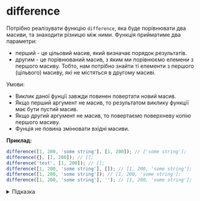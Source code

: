 # difference

Потрібно реалізувати функцію `difference`, яка буде порівнювати два масиви, та знаходити різницю між ними.
Функція прийматиме два параметри:
- перший - це цільовий масив, який визначає порядок результатів.
- другим - це порівнюваний масив, з яким ми порівнюємо елемени з першого масиву.
Тобто, нам потрібно знайти ті елементи з першого (цільвого) масиву, які не містяться в другому масиві.

Умови:
- Виклик даної фунції завжди повинен повертати новий масив.
- Якщо перший аргумент не масив, то результатом виклику функції має бути пустий масив.
- Якщо другий аргумент не масив, то повертаємо поверхневу копію першого масиву.
- Фунція не повина змінювати вхідні масиви.

**Приклад:**

```js
difference([1, 200, 'some string'], [1, 200]); // ['some string'];
difference({}, [1, 200]); // [];
difference('test', [1, 200]); // [];
difference([1, 200, 'some string'], []); // [1, 200, 'some string'];
difference([1, 200, 'some string']); // [1, 200, 'some string'];
difference([1, 200, 'some string'], ''); // [1, 200, 'some string'];
```

<details>
  <summary>Підказка</summary>

---

Зверніть увагу на методи:
- [Array.isArray()](https://developer.mozilla.org/en-US/docs/Web/JavaScript/Reference/Global_Objects/Array/isArray)
- [Array.prototype.filter()](https://developer.mozilla.org/ru/docs/Web/JavaScript/Reference/Global_Objects/Array/filter)
- [Array.prototype.includes()](https://developer.mozilla.org/ru/docs/Web/JavaScript/Reference/Global_Objects/Array/includes)

Також не забуваймо про [Spread syntax](https://developer.mozilla.org/en-US/docs/Web/JavaScript/Reference/Operators/Spread_syntax).


## Алгоритм дій
1. Перевірити вхідні аргументи, чи є вони масивами.
2. Відфільтрувати елементи першого масиву по наявності їх в другому масиві.
3. Повернути результат, в залежності від кроків 1 та 2.


</details>

